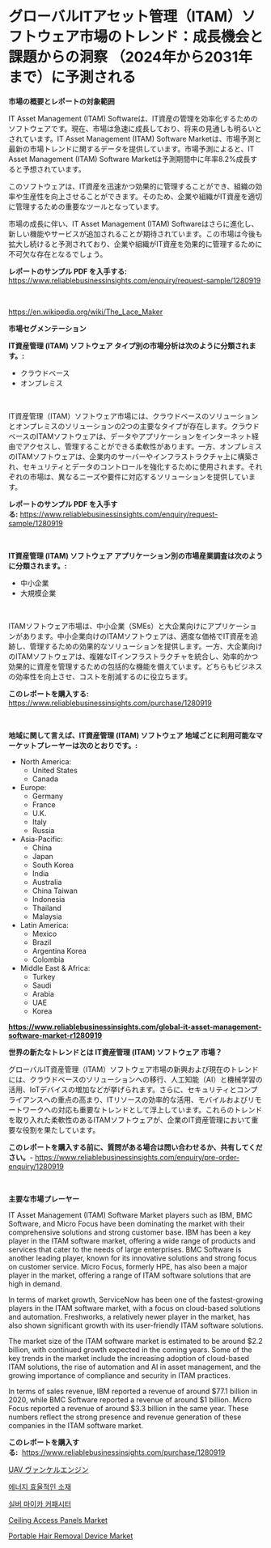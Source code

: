 <p><h1>グローバルITアセット管理（ITAM）ソフトウェア市場のトレンド：成長機会と課題からの洞察 （2024年から2031年まで）に予測される</h1></p><p><strong>市場の概要とレポートの対象範囲</strong></p>
<p><p>IT Asset Management (ITAM) Softwareは、IT資産の管理を効率化するためのソフトウェアです。現在、市場は急速に成長しており、将来の見通しも明るいとされています。IT Asset Management (ITAM) Software Marketは、市場予測と最新の市場トレンドに関するデータを提供しています。市場予測によると、IT Asset Management (ITAM) Software Marketは予測期間中に年率8.2%成長すると予想されています。</p><p>このソフトウェアは、IT資産を迅速かつ効果的に管理することができ、組織の効率や生産性を向上させることができます。そのため、企業や組織がIT資産を適切に管理するための重要なツールとなっています。</p><p>市場の成長に伴い、IT Asset Management (ITAM) Softwareはさらに進化し、新しい機能やサービスが追加されることが期待されています。この市場は今後も拡大し続けると予測されており、企業や組織がIT資産を効果的に管理するために不可欠な存在となるでしょう。</p></p>
<p><strong>レポートのサンプル PDF を入手する:</strong> <a href="https://www.reliablebusinessinsights.com/enquiry/request-sample/1280919">https://www.reliablebusinessinsights.com/enquiry/request-sample/1280919</a></p>
<p>&nbsp;</p>
<p><a href="https://en.wikipedia.org/wiki/The_Lace_Maker">https://en.wikipedia.org/wiki/The_Lace_Maker</a></p>
<p><strong>市場セグメンテーション</strong></p>
<p><strong>IT資産管理 (ITAM) ソフトウェア タイプ別の市場分析は次のように分類されます。:</strong></p>
<p><ul><li>クラウドベース</li><li>オンプレミス</li></ul></p>
<p>&nbsp;</p>
<p><p>IT資産管理（ITAM）ソフトウェア市場には、クラウドベースのソリューションとオンプレミスのソリューションの2つの主要なタイプが存在します。クラウドベースのITAMソフトウェアは、データやアプリケーションをインターネット経由でアクセスし、管理することができる柔軟性があります。一方、オンプレミスのITAMソフトウェアは、企業内のサーバーやインフラストラクチャ上に構築され、セキュリティとデータのコントロールを強化するために使用されます。それぞれの市場は、異なるニーズや要件に対応するソリューションを提供しています。</p></p>
<p><strong>レポートのサンプル PDF を入手する:</strong>&nbsp;<a href="https://www.reliablebusinessinsights.com/enquiry/request-sample/1280919">https://www.reliablebusinessinsights.com/enquiry/request-sample/1280919</a></p>
<p>&nbsp;</p>
<p><strong> IT資産管理 (ITAM) ソフトウェア アプリケーション別の市場産業調査は次のように分類されます。:</strong></p>
<p><ul><li>中小企業</li><li>大規模企業</li></ul></p>
<p>&nbsp;</p>
<p><p>ITAMソフトウェア市場は、中小企業（SMEs）と大企業向けにアプリケーションがあります。中小企業向けのITAMソフトウェアは、適度な価格でIT資産を追跡し、管理するための効果的なソリューションを提供します。一方、大企業向けのITAMソフトウェアは、複雑なITインフラストラクチャを統合し、効率的かつ効果的に資産を管理するための包括的な機能を備えています。どちらもビジネスの効率性を向上させ、コストを削減するのに役立ちます。</p></p>
<p><strong>このレポートを購入する:</strong>&nbsp; <a href="https://www.reliablebusinessinsights.com/purchase/1280919">https://www.reliablebusinessinsights.com/purchase/1280919</a></p>
<p>&nbsp;</p>
<p><strong>地域に関して言えば、IT資産管理 (ITAM) ソフトウェア 地域ごとに利用可能なマーケットプレーヤーは次のとおりです。:</strong></p>
<p><ul>
    <li>
        North America:
        <ul>
            <li>United States</li>
            <li>Canada</li>
        </ul>
    </li>
    <li>
        Europe:
        <ul>
            <li>Germany</li>
            <li>France</li>
            <li>U.K.</li>
            <li>Italy</li>
            <li>Russia</li>
        </ul>
    </li>
    <li>
        Asia-Pacific:
        <ul>
            <li>China</li>
            <li>Japan</li>
            <li>South Korea</li>
            <li>India</li>
            <li>Australia</li>
            <li>China Taiwan</li>
            <li>Indonesia</li>
            <li>Thailand</li>
            <li>Malaysia</li>
        </ul>
    </li>
    <li>
        Latin America:
        <ul>
            <li>Mexico</li>
            <li>Brazil</li>
            <li>Argentina Korea</li>
            <li>Colombia</li>
        </ul>
    </li>
    <li>
        Middle East & Africa:
        <ul>
            <li>Turkey</li>
            <li>Saudi</li>
            <li>Arabia</li>
            <li>UAE</li>
            <li>Korea</li>
        </ul>
    </li>
    </ul></p>
<p><strong><a href="https://www.reliablebusinessinsights.com/global-it-asset-management-software-market-r1280919">https://www.reliablebusinessinsights.com/global-it-asset-management-software-market-r1280919</a></strong>&nbsp;</p>
<p><strong>世界の新たなトレンドとは IT資産管理 (ITAM) ソフトウェア 市場？</strong></p>
<p><p>グローバルIT資産管理（ITAM）ソフトウェア市場の新興および現在のトレンドには、クラウドベースのソリューションへの移行、人工知能（AI）と機械学習の活用、IoTデバイスの増加などが挙げられます。さらに、セキュリティとコンプライアンスへの重点の高まり、ITリソースの効率的な活用、モバイルおよびリモートワークへの対応も重要なトレンドとして浮上しています。これらのトレンドを取り入れた柔軟性のあるITAMソフトウェアが、企業のIT資産管理において重要な役割を果たしています。</p></p>
<p><strong>このレポートを購入する前に、質問がある場合は問い合わせるか、共有してください。</strong>- <a href="https://www.reliablebusinessinsights.com/enquiry/pre-order-enquiry/1280919">https://www.reliablebusinessinsights.com/enquiry/pre-order-enquiry/1280919</a></p>
<p>&nbsp;</p>
<p><strong>主要な市場プレーヤー</strong></p>
<p><p>IT Asset Management (ITAM) Software Market players such as IBM, BMC Software, and Micro Focus have been dominating the market with their comprehensive solutions and strong customer base. IBM has been a key player in the ITAM software market, offering a wide range of products and services that cater to the needs of large enterprises. BMC Software is another leading player, known for its innovative solutions and strong focus on customer service. Micro Focus, formerly HPE, has also been a major player in the market, offering a range of ITAM software solutions that are high in demand.</p><p>In terms of market growth, ServiceNow has been one of the fastest-growing players in the ITAM software market, with a focus on cloud-based solutions and automation. Freshworks, a relatively newer player in the market, has also shown significant growth with its user-friendly ITAM software solutions.</p><p>The market size of the ITAM software market is estimated to be around $2.2 billion, with continued growth expected in the coming years. Some of the key trends in the market include the increasing adoption of cloud-based ITAM solutions, the rise of automation and AI in asset management, and the growing importance of compliance and security in ITAM practices.</p><p>In terms of sales revenue, IBM reported a revenue of around $77.1 billion in 2020, while BMC Software reported a revenue of around $1 billion. Micro Focus reported a revenue of around $3.3 billion in the same year. These numbers reflect the strong presence and revenue generation of these companies in the ITAM software market.</p></p>
<p><strong>このレポートを購入する:</strong>&nbsp;&nbsp;<a href="https://www.reliablebusinessinsights.com/purchase/1280919">https://www.reliablebusinessinsights.com/purchase/1280919</a></p>
<p><p><a href="https://github.com/MosesSpinka1914/Market-Research-Report-List-2/blob/main/9270141146167.md">UAV ヴァンケルエンジン</a></p><p><a href="https://github.com/jntpkh496620/Market-Research-Report-List-2/blob/main/6626897154827.md">에너지 효율적인 소재</a></p><p><a href="https://github.com/nicolaseller56452023/Market-Research-Report-List-1/blob/main/6390657154826.md">실버 마이카 커패시터</a></p><p><a href="https://issuu.com/reportprime-2/docs/ceiling-access-panels-market-size-2030.pptx">Ceiling Access Panels Market</a></p><p><a href="https://github.com/maudAbbott7/Market-Research-Report-List-1/blob/main/portable-hair-removal-device-market.md">Portable Hair Removal Device Market</a></p></p>